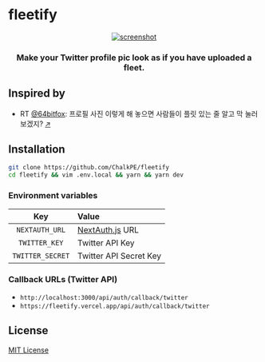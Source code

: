 # fleetify

<p align="center">
  <a href="https://fleetify.vercel.app"><img src="https://fleetify.vercel.app/fleetify.png" alt="screenshot" /></a>
  <br />
  <h3 align="center">Make your Twitter profile pic look as if you have uploaded a fleet.</h3>
</p>

## Inspired by

- RT [@64bitfox](https://twitter.com/64bitfox):
  프로필 사진 이렇게 해 놓으면 사람들이 플릿 있는 줄 알고 막 눌러보겠지? [*↗*](https://twitter.com/64bitfox/status/1392383765591191556)

## Installation

```sh
git clone https://github.com/ChalkPE/fleetify
cd fleetify && vim .env.local && yarn && yarn dev
```

### Environment variables

| Key | Value |
| :-: | :- |
| `NEXTAUTH_URL` | [NextAuth.js](https://next-auth.js.org/configuration/options#nextauth_url) URL |
| `TWITTER_KEY` | Twitter API Key|
| `TWITTER_SECRET` | Twitter API Secret Key |

### Callback URLs (Twitter API)

- `http://localhost:3000/api/auth/callback/twitter`
- `https://fleetify.vercel.app/api/auth/callback/twitter`

## License

[MIT License](LICENSE)